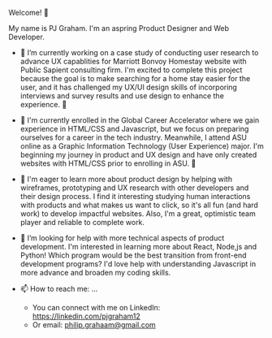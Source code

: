 Welcome! 👋

My name is PJ Graham. I'm an aspring Product Designer and Web Developer.

- 🔭 I’m currently working on a case study of conducting user research to advance UX capablities for Marriott Bonvoy Homestay website with Public Sapient consulting firm. I'm excited to complete this project because the goal is to make searching for a home stay easier for the user, and it has challenged my UX/UI design skills of incorporing interviews and survey results and use design to enhance the experience. 🔭

- 🌱 I'm currently enrolled in the Global Career Accelerator where we gain experience in HTML/CSS and Javascript, but we focus on preparing ourselves for a career in the tech industry. Meanwhile, I attend ASU online as a Graphic Information Technology (User Experience) major. I'm beginning my journey in product and UX design and have only created websites with HTML/CSS prior to enrolling in ASU. 🌱

  
- 👯 I'm eager to learn more about product design by helping with wireframes, prototyping and UX research with other developers and their design process. I find it interesting studying human interactions with products and what makes us want to click, so it's all fun (and hard work) to develop impactful websites. Also, I'm a great, optimistic team player and reliable to complete work.

- 🤔 I’m looking for help with more technical aspects of product development. I'm interested in learning more about React, Node,js and Python! Which program would be the best transition from front-end development programs? I'd love help with understanding Javascript in more advance and broaden my coding skills.
  
- 📫 How to reach me: ...
    - You can connect with me on LinkedIn: https://linkedin.com/pjgraham12
    - Or email: philip.grahaam@gmail.com

